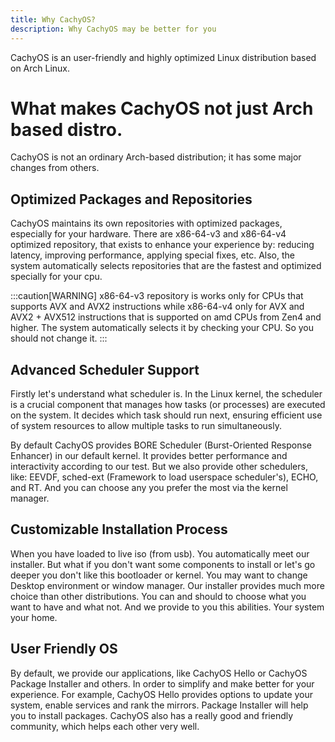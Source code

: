 ```yaml
---
title: Why CachyOS?
description: Why CachyOS may be better for you
---
```


CachyOS is an user-friendly and highly optimized Linux distribution based on Arch Linux.

# What makes CachyOS not just Arch based distro.

CachyOS is not an ordinary Arch-based distribution; it has some major changes from others.

## Optimized Packages and Repositories
CachyOS maintains its own repositories with optimized packages, especially for your hardware.
There are x86-64-v3 and x86-64-v4 optimized repository, that exists to enhance your experience by:
reducing latency, improving performance, applying special fixes, etc.
Also, the system automatically selects repositories that are the fastest and optimized specially for your cpu.

:::caution[WARNING]
x86-64-v3 repository is works only for CPUs that supports AVX and AVX2 instructions
while x86-64-v4 only for AVX and AVX2 + AVX512 instructions that is supported on amd CPUs
from Zen4 and higher. The system automatically selects it by checking your CPU. So you should not
change it.
:::

## Advanced Scheduler Support
Firstly let's understand what scheduler is. In the Linux kernel, the scheduler is a crucial component
that manages how tasks (or processes) are executed on the system. It decides which task should run next,
ensuring efficient use of system resources to allow multiple tasks to run simultaneously.

By default CachyOS provides BORE Scheduler (Burst-Oriented Response Enhancer) in our default kernel.
It provides better performance and interactivity according to our test. But we also provide other schedulers, like:
EEVDF, sched-ext (Framework to load userspace scheduler's), ECHO, and RT. And you can choose any you prefer the most via the kernel manager.

## Customizable Installation Process
When you have loaded to live iso (from usb). You automatically meet our installer.
But what if you don't want some components to install or let's go deeper you don't
like this bootloader or kernel. You may want to change Desktop environment or
window manager. Our installer provides much more choice than other distributions.
You can and should to choose what you want to have and what not. And we provide to you
this abilities. Your system your home.

## User Friendly OS
By default, we provide our applications, like CachyOS Hello or CachyOS Package Installer
and others. In order to simplify and make better for your experience. For example, CachyOS Hello provides options to update your system, enable services and rank the mirrors. Package Installer will help you to install packages.
CachyOS also has a really good and friendly community, which helps each other very well.
